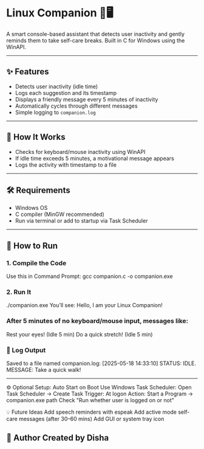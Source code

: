# Linux Companion 🧠🖥️

A smart console-based assistant that detects user inactivity and gently reminds them to take self-care breaks. Built in C for Windows using the WinAPI.

---

## ✨ Features

- Detects user inactivity (idle time)
- Logs each suggestion and its timestamp
- Displays a friendly message every  5 minutes of inactivity
- Automatically cycles through different messages
- Simple logging to `companion.log`

---

## 🔧 How It Works

- Checks for keyboard/mouse inactivity using WinAPI
- If idle time exceeds 5 minutes, a motivational message appears
- Logs the activity with timestamp to a file

---

## 🛠️ Requirements

- Windows OS
- C compiler (MinGW recommended)
- Run via terminal or add to startup via Task Scheduler

---

## 🚀 How to Run

### 1. Compile the Code

Use this in Command Prompt:
gcc companion.c -o companion.exe

### 2. Run It
./companion.exe
You’ll see:
Hello, I am your Linux Companion!

### After 5 minutes of no keyboard/mouse input, messages like:
Rest your eyes! (Idle 5 min)
Do a quick stretch! (Idle 5 min)

### 📂 Log Output
Saved to a file named companion.log:
[2025-05-18 14:33:10] STATUS: IDLE. MESSAGE: Take a quick walk!

---

⚙️ Optional Setup: Auto Start on Boot
Use Windows Task Scheduler:
Open Task Scheduler → Create Task
Trigger: At logon
Action: Start a Program → companion.exe path
Check "Run whether user is logged on or not"

💡 Future Ideas
Add speech reminders with espeak
Add active mode self-care messages (after 30–60 mins)
Add GUI or system tray icon

📌 Author
Created by Disha
---
